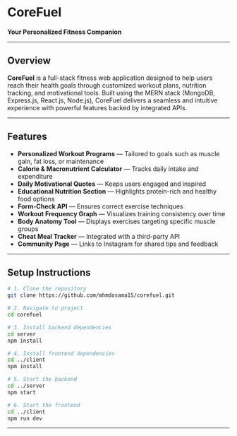 # CoreFuel
**Your Personalized Fitness Companion**

---

## Overview
**CoreFuel** is a full-stack fitness web application designed to help users reach their health goals through customized workout plans, nutrition tracking, and motivational tools. Built using the MERN stack (MongoDB, Express.js, React.js, Node.js), CoreFuel delivers a seamless and intuitive experience with powerful features backed by integrated APIs.

---

## Features

- **Personalized Workout Programs** — Tailored to goals such as muscle gain, fat loss, or maintenance
- **Calorie & Macronutrient Calculator** — Tracks daily intake and expenditure
- **Daily Motivational Quotes** — Keeps users engaged and inspired
- **Educational Nutrition Section** — Highlights protein-rich and healthy food options
- **Form-Check API** — Ensures correct exercise techniques
- **Workout Frequency Graph** — Visualizes training consistency over time
- **Body Anatomy Tool** — Displays exercises targeting specific muscle groups
- **Cheat Meal Tracker** — Integrated with a third-party API
- **Community Page** — Links to Instagram for shared tips and feedback

---

## Setup Instructions

```bash
# 1. Clone the repository
git clone https://github.com/mhmdosama15/corefuel.git

# 2. Navigate to project
cd corefuel

# 3. Install backend dependencies
cd server
npm install

# 4. Install frontend dependencies
cd ../client
npm install

# 5. Start the backend
cd ../server
npm start

# 6. Start the frontend
cd ../client
npm run dev
```

---
